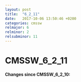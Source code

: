 ```yaml
---
layout: post
title:  "6_2_11"
date:   2017-10-06 13:50:46 +0200
categories: cmssw
relmajor: 6
relminor: 2
relsubminor: 11
---
```


# CMSSW_6_2_11
#### Changes since CMSSW_6_2_10:
